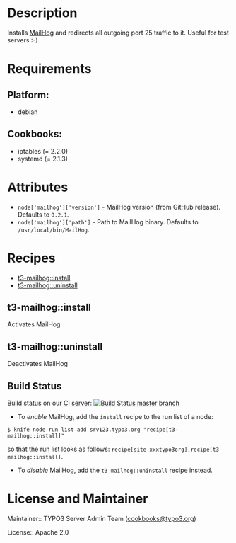# Description

Installs [MailHog](https://github.com/mailhog/MailHog) and redirects all outgoing port 25 traffic to it. Useful for test servers :-)

# Requirements

## Platform:

* debian

## Cookbooks:

* iptables (= 2.2.0)
* systemd (= 2.1.3)

# Attributes

* `node['mailhog']['version']` - MailHog version (from GitHub release). Defaults to `0.2.1`.
* `node['mailhog']['path']` - Path to MailHog binary. Defaults to `/usr/local/bin/MailHog`.

# Recipes

* [t3-mailhog::install](#t3-mailhoginstall)
* [t3-mailhog::uninstall](#t3-mailhoguninstall)

## t3-mailhog::install

Activates MailHog

## t3-mailhog::uninstall

Deactivates MailHog

Build Status
------------

Build status on our [CI server](https://chef-ci.typo3.org): [![Build Status master branch](https://chef-ci.typo3.org/job/TYPO3-cookbooks/job/mailhog/branch/master/badge/icon)](https://chef-ci.typo3.org/job/TYPO3-cookbooks/job/mailhog/branch/master/)


- To _enable_ MailHog, add the `install` recipe to the run list of a node:

```
$ knife node run list add srv123.typo3.org "recipe[t3-mailhog::install]"
```

so that the run list looks as follows: `recipe[site-xxxtypo3org],recipe[t3-mailhog::install]`.

- To _disable_ MailHog, add the `t3-mailhog::uninstall` recipe instead.


# License and Maintainer

Maintainer:: TYPO3 Server Admin Team (<cookbooks@typo3.org>)

License:: Apache 2.0
